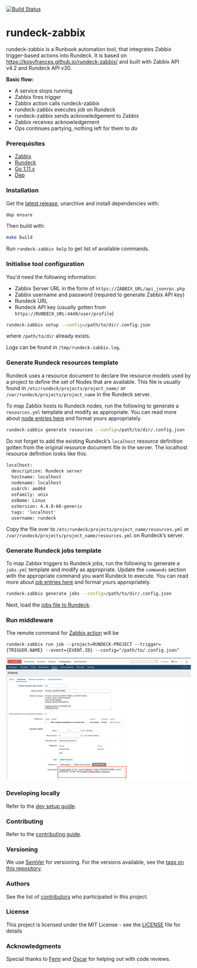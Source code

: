 [![Build Status](https://travis-ci.org/kosyfrances/rundeck-zabbix.svg?branch=master)](https://travis-ci.org/kosyfrances/rundeck-zabbix)

# rundeck-zabbix
rundeck-zabbix is a Runbook automation tool, that integrates Zabbix trigger-based actions into Rundeck. It is based on https://kosyfrances.github.io/rundeck-zabbix/ and built with Zabbix API v4.2 and Rundeck API v30.

**Basic flow:**

* A service stops running
* Zabbix fires trigger
* Zabbix action calls rundeck-zabbix
* rundeck-zabbix executes job on Rundeck
* rundeck-zabbix sends acknowledgement to Zabbix
* Zabbix receives acknowledgement
* Ops continues partying, nothing left for them to do

### Prerequisites
* [Zabbix](https://www.zabbix.com/download)
* [Rundeck](https://www.rundeck.com/open-source/download)
* [Go 1.11.x](https://golang.org/doc/install)
* [Dep](https://golang.github.io/dep/)

### Installation
Get the [latest release](https://github.com/kosyfrances/rundeck-zabbix/releases), unarchive and install dependencies with:
```bash
dep ensure
```

Then build with:
```bash
make build
```
Run `rundeck-zabbix help` to get list of available commands.

### Initialise tool configuration
You'd need the following information:
* Zabbix Server URL in the form of `https://ZABBIX_URL/api_jsonrpc.php`
* Zabbix username and password (required to generate Zabbix API key)
* Rundeck URL
* Rundeck API key (usually gotten from `https://RUNDECK_URL:4440/user/profile`)

```bash
rundeck-zabbix setup --config=/path/to/dir/.config.json
```
where `/path/to/dir` already exists.

Logs can be found in `/tmp/rundeck-zabbix.log`.

### Generate Rundeck resources template
Rundeck uses a resource document to declare the resource models used by a project to define the set of Nodes that are available. This file is usually found in `/etc/rundeck/projects/project_name/` or `/var/rundeck/projects/project_name` in the Rundeck server.

To map Zabbix hosts to Rundeck nodes, run the following to generate a `resources.yml` template and modify as appropriate. You can read more about [node entries here](https://docs.rundeck.com/docs/man5/resource-yaml.html) and format yours appropriately.

```bash
rundeck-zabbix generate resources --config=/path/to/dir/.config.json
```
Do not forget to add the existing Rundeck’s `localhost` resource definition gotten from the original resource document file in the server. The localhost resource definition looks like this:

```
localhost:
  description: Rundeck server
  hostname: localhost
  nodename: localhost
  osArch: amd64
  osFamily: unix
  osName: Linux
  osVersion: 4.4.0-66-generic
  tags: 'localhost'
  username: rundeck
```

Copy the file over to `/etc/rundeck/projects/project_name/resources.yml` or `/var/rundeck/projects/project_name/resources.yml` on Rundeck’s server.

### Generate Rundeck jobs template
To map Zabbix triggers to Rundeck jobs, run the following to generate a `jobs.yml` template and modify as appropriate. Update the `commands` section with the appropriate command you want Rundeck to execute. You can read more about [job entries here](https://docs.rundeck.com/docs/man5/job-yaml.html) and format yours appropriately.

```bash
rundeck-zabbix generate jobs --config=/path/to/dir/.config.json
```
Next, load the [jobs file to Rundeck](https://docs.rundeck.com/docs/man5/job-yaml.html#loading-and-unloading).

### Run middleware
The remote command for [Zabbix action](https://www.zabbix.com/documentation/4.2/manual/config/notifications/action/operation/remote_command) will be
```
rundeck-zabbix run job --project=RUNDECK-PROJECT --trigger={TRIGGER.NAME} --event={EVENT.ID} --config="/path/to/.config.json"
```

![Photo of Zabbix Action Page](/dev/assets/zabbix-action-page.png)

### Developing locally
Refer to the [dev setup guide](/dev/README.md).

### Contributing
Refer to the [contributing guide](/CONTRIBUTING.md).

### Versioning
We use [SemVer](https://semver.org/) for versioning. For the versions available, see the [tags on this repository](https://github.com/kosyfrances/rundeck-zabbix/tags).

### Authors
See the list of [contributors](https://github.com/kosyfrances/rundeck-zabbix/graphs/contributors) who participated in this project.

### License
This project is licensed under the MIT License - see the [LICENSE](/LICENSE) file for details

### Acknowledgments
Special thanks to [Femi](https://github.com/osule) and [Oscar](https://github.com/0sc) for helping out with code reviews.
